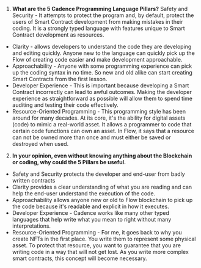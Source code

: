 1. **What are the 5 Cadence Programming Language Pillars?** Safety and Security - It attempts to protect the program and, by default, protect the users of Smart Contract development from making mistakes in their coding. It is a strongly typed language with features unique to Smart Contract development as resources. 
- Clarity - allows developers to understand the code they are developing and editing quickly. Anyone new to the language can quickly pick up the Flow of creating code easier and make development approachable. 
- Approachability - Anyone with some programming experience can pick up the coding syntax in no time. So new and old alike can start creating Smart Contracts from the first lesson.
- Developer Experience - This is important because developing a Smart Contract incorrectly can lead to awful outcomes. Making the developer experience as straightforward as possible will allow them to spend time auditing and testing their code effectively. 
- Resource-Oriented Programming - This programming style has been around for many decades. At its core, it's the ability for digital assets (code) to mimic a real-world asset. It allows a programmer to code that certain code functions can own an asset. In Flow, it says that a resource can not be owned more than once and must either be saved or destroyed when used. 

2. **In your opinion, even without knowing anything about the Blockchain or coding, why could the 5 Pillars be useful.** 
- Safety and Security protects the developer and end-user from badly written contracts
- Clarity provides a clear understanding of what you are reading and can help the end-user understand the execution of the code.
- Approachability allows anyone new or old to Flow blockchain to pick up the code because it's readable and explicit in how it executes.
- Developer Experience - Cadence works like many other typed languages that help write what you mean to right without many interpretations. 
- Resource-Oriented Programming - For me, it goes back to why you create NFTs in the first place. You write them to represent some physical asset. To protect that resource, you want to guarantee that you are writing code in a way that will not get lost. As you write more complex smart contracts, this concept will become necessary. 
